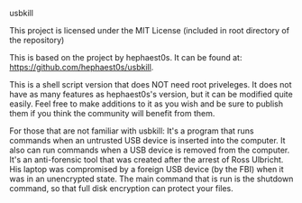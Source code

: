 usbkill

This project is licensed under the MIT License (included in root directory of the repository)

This is based on the project by hephaest0s.
It can be found at: https://github.com/hephaest0s/usbkill.

This is a shell script version that does NOT need root priveleges.
It does not have as many features as hephaest0s's version, but it can be modified quite easily.
Feel free to make additions to it as you wish and be sure to publish them if you think the community will benefit from them.

For those that are not familiar with usbkill:
It's a program that runs commands when an untrusted USB device is inserted into the computer.
It also can run commands when a USB device is removed from the computer.
It's an anti-forensic tool that was created after the arrest of Ross Ulbricht. His laptop was compromised by a foreign USB device (by the FBI) when it was in an unencrypted state.
The main command that is run is the shutdown command, so that full disk encryption can protect your files.
